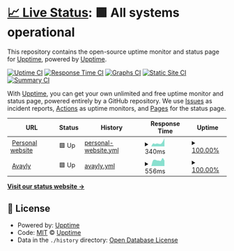 # [📈 Live Status](https://upptime.github.io/upptime): <!--live status--> **🟩 All systems operational**

This repository contains the open-source uptime monitor and status page for [Upptime](https://upptime.js.org), powered by [Upptime](https://github.com/upptime/upptime).

[![Uptime CI](https://github.com/aposudevsky/upptime/workflows/Uptime%20CI/badge.svg)](https://github.com/aposudevsky/upptime/actions?query=workflow%3A%22Uptime+CI%22)
[![Response Time CI](https://github.com/aposudevsky/upptime/workflows/Response%20Time%20CI/badge.svg)](https://github.com/aposudevsky/upptime/actions?query=workflow%3A%22Response+Time+CI%22)
[![Graphs CI](https://github.com/aposudevsky/upptime/workflows/Graphs%20CI/badge.svg)](https://github.com/aposudevsky/upptime/actions?query=workflow%3A%22Graphs+CI%22)
[![Static Site CI](https://github.com/aposudevsky/upptime/workflows/Static%20Site%20CI/badge.svg)](https://github.com/aposudevsky/upptime/actions?query=workflow%3A%22Static+Site+CI%22)
[![Summary CI](https://github.com/aposudevsky/upptime/workflows/Summary%20CI/badge.svg)](https://github.com/aposudevsky/upptime/actions?query=workflow%3A%22Summary+CI%22)

With [Upptime](https://upptime.js.org), you can get your own unlimited and free uptime monitor and status page, powered entirely by a GitHub repository. We use [Issues](https://github.com/upptime/upptime/issues) as incident reports, [Actions](https://github.com/aposudevsky/upptime/actions) as uptime monitors, and [Pages](https://upptime.github.io/upptime) for the status page.

<!--start: status pages-->
<!-- This summary is generated by Upptime (https://github.com/upptime/upptime) -->
<!-- Do not edit this manually, your changes will be overwritten -->
<!-- prettier-ignore -->
| URL | Status | History | Response Time | Uptime |
| --- | ------ | ------- | ------------- | ------ |
| <img alt="" src="https://favicons.githubusercontent.com/aposudevsky.com" height="13"> [Personal website](https://aposudevsky.com) | 🟩 Up | [personal-website.yml](https://github.com/aposudevsky/upptime/commits/HEAD/history/personal-website.yml) | <details><summary><img alt="Response time graph" src="./graphs/personal-website/response-time-week.png" height="20"> 340ms</summary><br><a href="https://aposudevsky.github.io/upptime/history/personal-website"><img alt="Response time 644" src="https://img.shields.io/endpoint?url=https%3A%2F%2Fraw.githubusercontent.com%2Faposudevsky%2Fupptime%2FHEAD%2Fapi%2Fpersonal-website%2Fresponse-time.json"></a><br><a href="https://aposudevsky.github.io/upptime/history/personal-website"><img alt="24-hour response time 320" src="https://img.shields.io/endpoint?url=https%3A%2F%2Fraw.githubusercontent.com%2Faposudevsky%2Fupptime%2FHEAD%2Fapi%2Fpersonal-website%2Fresponse-time-day.json"></a><br><a href="https://aposudevsky.github.io/upptime/history/personal-website"><img alt="7-day response time 340" src="https://img.shields.io/endpoint?url=https%3A%2F%2Fraw.githubusercontent.com%2Faposudevsky%2Fupptime%2FHEAD%2Fapi%2Fpersonal-website%2Fresponse-time-week.json"></a><br><a href="https://aposudevsky.github.io/upptime/history/personal-website"><img alt="30-day response time 281" src="https://img.shields.io/endpoint?url=https%3A%2F%2Fraw.githubusercontent.com%2Faposudevsky%2Fupptime%2FHEAD%2Fapi%2Fpersonal-website%2Fresponse-time-month.json"></a><br><a href="https://aposudevsky.github.io/upptime/history/personal-website"><img alt="1-year response time 644" src="https://img.shields.io/endpoint?url=https%3A%2F%2Fraw.githubusercontent.com%2Faposudevsky%2Fupptime%2FHEAD%2Fapi%2Fpersonal-website%2Fresponse-time-year.json"></a></details> | <details><summary><a href="https://aposudevsky.github.io/upptime/history/personal-website">100.00%</a></summary><a href="https://aposudevsky.github.io/upptime/history/personal-website"><img alt="All-time uptime 100.00%" src="https://img.shields.io/endpoint?url=https%3A%2F%2Fraw.githubusercontent.com%2Faposudevsky%2Fupptime%2FHEAD%2Fapi%2Fpersonal-website%2Fuptime.json"></a><br><a href="https://aposudevsky.github.io/upptime/history/personal-website"><img alt="24-hour uptime 100.00%" src="https://img.shields.io/endpoint?url=https%3A%2F%2Fraw.githubusercontent.com%2Faposudevsky%2Fupptime%2FHEAD%2Fapi%2Fpersonal-website%2Fuptime-day.json"></a><br><a href="https://aposudevsky.github.io/upptime/history/personal-website"><img alt="7-day uptime 100.00%" src="https://img.shields.io/endpoint?url=https%3A%2F%2Fraw.githubusercontent.com%2Faposudevsky%2Fupptime%2FHEAD%2Fapi%2Fpersonal-website%2Fuptime-week.json"></a><br><a href="https://aposudevsky.github.io/upptime/history/personal-website"><img alt="30-day uptime 100.00%" src="https://img.shields.io/endpoint?url=https%3A%2F%2Fraw.githubusercontent.com%2Faposudevsky%2Fupptime%2FHEAD%2Fapi%2Fpersonal-website%2Fuptime-month.json"></a><br><a href="https://aposudevsky.github.io/upptime/history/personal-website"><img alt="1-year uptime 100.00%" src="https://img.shields.io/endpoint?url=https%3A%2F%2Fraw.githubusercontent.com%2Faposudevsky%2Fupptime%2FHEAD%2Fapi%2Fpersonal-website%2Fuptime-year.json"></a></details>
| <img alt="" src="https://favicons.githubusercontent.com/avayly.com" height="13"> [Avayly](https://avayly.com) | 🟩 Up | [avayly.yml](https://github.com/aposudevsky/upptime/commits/HEAD/history/avayly.yml) | <details><summary><img alt="Response time graph" src="./graphs/avayly/response-time-week.png" height="20"> 556ms</summary><br><a href="https://aposudevsky.github.io/upptime/history/avayly"><img alt="Response time 644" src="https://img.shields.io/endpoint?url=https%3A%2F%2Fraw.githubusercontent.com%2Faposudevsky%2Fupptime%2FHEAD%2Fapi%2Favayly%2Fresponse-time.json"></a><br><a href="https://aposudevsky.github.io/upptime/history/avayly"><img alt="24-hour response time 669" src="https://img.shields.io/endpoint?url=https%3A%2F%2Fraw.githubusercontent.com%2Faposudevsky%2Fupptime%2FHEAD%2Fapi%2Favayly%2Fresponse-time-day.json"></a><br><a href="https://aposudevsky.github.io/upptime/history/avayly"><img alt="7-day response time 556" src="https://img.shields.io/endpoint?url=https%3A%2F%2Fraw.githubusercontent.com%2Faposudevsky%2Fupptime%2FHEAD%2Fapi%2Favayly%2Fresponse-time-week.json"></a><br><a href="https://aposudevsky.github.io/upptime/history/avayly"><img alt="30-day response time 599" src="https://img.shields.io/endpoint?url=https%3A%2F%2Fraw.githubusercontent.com%2Faposudevsky%2Fupptime%2FHEAD%2Fapi%2Favayly%2Fresponse-time-month.json"></a><br><a href="https://aposudevsky.github.io/upptime/history/avayly"><img alt="1-year response time 644" src="https://img.shields.io/endpoint?url=https%3A%2F%2Fraw.githubusercontent.com%2Faposudevsky%2Fupptime%2FHEAD%2Fapi%2Favayly%2Fresponse-time-year.json"></a></details> | <details><summary><a href="https://aposudevsky.github.io/upptime/history/avayly">100.00%</a></summary><a href="https://aposudevsky.github.io/upptime/history/avayly"><img alt="All-time uptime 100.00%" src="https://img.shields.io/endpoint?url=https%3A%2F%2Fraw.githubusercontent.com%2Faposudevsky%2Fupptime%2FHEAD%2Fapi%2Favayly%2Fuptime.json"></a><br><a href="https://aposudevsky.github.io/upptime/history/avayly"><img alt="24-hour uptime 100.00%" src="https://img.shields.io/endpoint?url=https%3A%2F%2Fraw.githubusercontent.com%2Faposudevsky%2Fupptime%2FHEAD%2Fapi%2Favayly%2Fuptime-day.json"></a><br><a href="https://aposudevsky.github.io/upptime/history/avayly"><img alt="7-day uptime 100.00%" src="https://img.shields.io/endpoint?url=https%3A%2F%2Fraw.githubusercontent.com%2Faposudevsky%2Fupptime%2FHEAD%2Fapi%2Favayly%2Fuptime-week.json"></a><br><a href="https://aposudevsky.github.io/upptime/history/avayly"><img alt="30-day uptime 100.00%" src="https://img.shields.io/endpoint?url=https%3A%2F%2Fraw.githubusercontent.com%2Faposudevsky%2Fupptime%2FHEAD%2Fapi%2Favayly%2Fuptime-month.json"></a><br><a href="https://aposudevsky.github.io/upptime/history/avayly"><img alt="1-year uptime 100.00%" src="https://img.shields.io/endpoint?url=https%3A%2F%2Fraw.githubusercontent.com%2Faposudevsky%2Fupptime%2FHEAD%2Fapi%2Favayly%2Fuptime-year.json"></a></details>

<!--end: status pages-->

[**Visit our status website →**](https://upptime.github.io/upptime)

## 📄 License

- Powered by: [Upptime](https://github.com/upptime/upptime)
- Code: [MIT](./LICENSE) © [Upptime](https://upptime.js.org)
- Data in the `./history` directory: [Open Database License](https://opendatacommons.org/licenses/odbl/1-0/)
